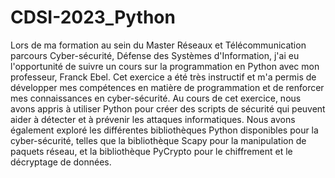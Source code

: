# CDSI-2023_Python

Lors de ma formation au sein du Master Réseaux et Télécommunication parcours Cyber-sécurité, Défense des Systèmes d'Information, j'ai eu l'opportunité de suivre un cours sur la programmation en Python avec mon professeur, Franck Ebel. Cet exercice a été très instructif et m'a permis de développer mes compétences en matière de programmation et de renforcer mes connaissances en cyber-sécurité.
Au cours de cet exercice, nous avons appris à utiliser Python pour créer des scripts de sécurité qui peuvent aider à détecter et à prévenir les attaques informatiques. Nous avons également exploré les différentes bibliothèques Python disponibles pour la cyber-sécurité, telles que la bibliothèque Scapy pour la manipulation de paquets réseau, et la bibliothèque PyCrypto pour le chiffrement et le décryptage de données.
